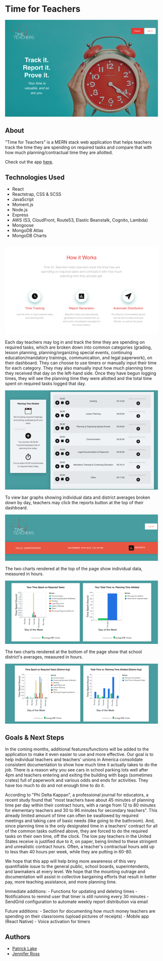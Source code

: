# Time for Teachers 

<img src="./readme-images/main-landing.png" alt="Landing Page for 'Time for Teachers' app">

## About

"Time for Teachers" is a MERN stack web application that helps teachers track the time they are spending on required tasks and compare that with how much planning/contractual time they are allotted.

Check out the app [here](https://timeforteachers.us). 

## Technologies Used

- React 
- Reactstrap, CSS & SCSS 
- JavaScript
- Moment.js
- Node.js
- Express
- AWS (S3, CloudFront, Route53, Elastic Beanstalk, Cognito, Lambda)
- Mongoose 
- MongoDB Atlas
- MongoDB Charts 

## 

<img src="./readme-images/description-landing.png" alt="Description on landing page for 'Time for Teachers' app">

Each day teachers may log in and track the time they are spending on required tasks, which are broken down into common categories (grading, lesson planning, planning/organizing special events, continuing education/mandatory trainings, communication, and legal paperwork), on their dashboard. They can choose to use timers or manually input their time for each category. They may also manually input how much planning time they received that day on the left-hand side. Once they have begun logging times, they will see the planning time they were allotted and the total time spent on required tasks logged that day. 

<img src="./readme-images/time-dashboard.png" alt="Time input on dashboard">

To view bar graphs showing individual data and district averages broken down by day, teachers may click the reports button at the top of their dashboard. 

<img src="./readme-images/top-dashboard.png" alt="Reports tab on dashboard">

The two charts rendered at the top of the page show individual data, measured in hours. 

<img src="./readme-images/your-time-charts.png" alt="Your individual data on reports">

The two charts rendered at the bottom of the page show that school district's averages, measured in hours. 

<img src="./readme-images/dist-avg-charts.png" alt="District averages on reports">

## Goals & Next Steps 

In the coming months, additional features/functions will be added to the application to make it even easier to use and more effective. Our goal is to help individual teachers and teachers' unions in America consolidate consistent documentation to show how much time it actually takes to do the job. There is a reason why you see cars in school parking lots well after 4pm and teachers entering and exiting the building with bags (sometimes crates) full of paperwork and various odds and ends for activities. They have too much to do and not enough time to do it. 

According to "Phi Delta Kappan", a professional journal for educators, a recent study found that "most teachers have about 45 minutes of planning time per day within their contract hours, with a range from 12 to 80 minutes for elementary teachers and 30 to 96 minutes for secondary teachers". This already limited amount of time can often be swallowed by required meetings and taking care of basic needs (like going to the bathroom). And, since planning time is the only designated time in a teachers' contract for all of the common tasks outlined above, they are forced to do the required tasks on their own time, off the clock. The low pay teachers in the United States receive is justified due to it, on paper, being limited to these stringent and unrealistic contract hours. Often, a teacher's contractual hours add up to less than 40 hours per week, while they are putting in 60-80. 

We hope that this app will help bring more awareness of this very quantifiable issue to the general public, school boards, superintendents, and lawmakers at every level. We hope that the mounting outrage and documentation will assist in collective bargaining efforts that result in better pay, more teaching assistance, and more planning time. 

Immediate additions: 
    - Functions for updating and deleting times
    - Notifications to remind user that timer is still running every 30 minutes
    - SendGrid configuration to automate weekly report distribution via email

Future additions: 
    - Section for documenting how much money teachers are spending on their classrooms (upload pictures of receipts)
    - Mobile app (React Native)
    - Voice activation for timers

## Authors

- [Patrick Lake](https://github.com/plake492) 
- [Jennifer Ross](https://github.com/jenross)

